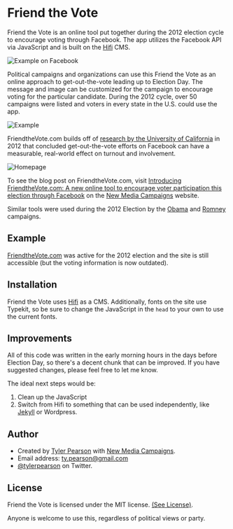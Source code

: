 # Friend the Vote

Friend the Vote is an online tool put together during the 2012 election cycle to encourage voting through Facebook. The app utilizes the Facebook API via JavaScript and is built on the [Hifi](http://gethifi.com) CMS.

![Example on Facebook](http://files.www.newmediacampaigns.com/blog/vote/Screen_Shot_2012-10-23_at_9.06.26_AM.png)

Political campaigns and organizations can use this Friend the Vote as an online approach to get-out-the-vote leading up to Election Day. The message and image can be customized for the campaign to encourage voting for the particular candidate. During the 2012 cycle, over 50 campaigns were listed and voters in every state in the U.S. could use the app.

![Example](http://files.www.newmediacampaigns.com/blog/vote/friends-ftv.jpg)

FriendtheVote.com builds off of [research by the University of California](http://articles.latimes.com/2012/sep/13/science/la-sci-facebook-elections-20120913) in 2012 that concluded get-out-the-vote efforts on Facebook can have a measurable, real-world effect on turnout and involvement.

![Homepage](http://files.www.newmediacampaigns.com/blog/vote/Friend-the-Vote-online.jpg)

To see the blog post on FriendtheVote.com, visit [Introducing FriendtheVote.com: A new online tool to encourage voter participation this election through Facebook](http://www.newmediacampaigns.com/blog/friend-the-vote-com-a-tool-to-encourage-voting-this-election-through-facebook) on the [New Media Campaigns](http://www.newmediacampaigns.com) website.

Similar tools were used during the 2012 Election by the [Obama](http://www.barackobama.com/commit) and [Romney](http://www.mittromney.com/CommitToMitt) campaigns.

## Example

[FriendtheVote.com](http://friendthevote.com) was active for the 2012 election and the site is still accessible (but the voting information is now outdated).

## Installation

Friend the Vote uses [Hifi](http://gethifi.com) as a CMS. Additionally, fonts on the site use Typekit, so be sure to change the JavaScript in the `head` to your own to use the current fonts.

## Improvements

All of this code was written in the early morning hours in the days before Election Day, so there's a decent chunk that can be improved. If you have suggested changes, please feel free to let me know.

The ideal next steps would be:
1.   Clean up the JavaScript
2.   Switch from Hifi to something that can be used independently, like [Jekyll](https://github.com/mojombo/jekyll) or Wordpress.

## Author

 * Created by [Tyler Pearson](http://typearson.com) with [New Media Campaigns](http://newmediacampaigns.com).
 * Email address: <ty.pearson@gmail.com>
 * [@tylerpearson](http://twitter.com/tylerpearson) on Twitter.

## License

Friend the Vote is licensed under the MIT license. [(See License)](LICENSE.md).

Anyone is welcome to use this, regardless of political views or party.
